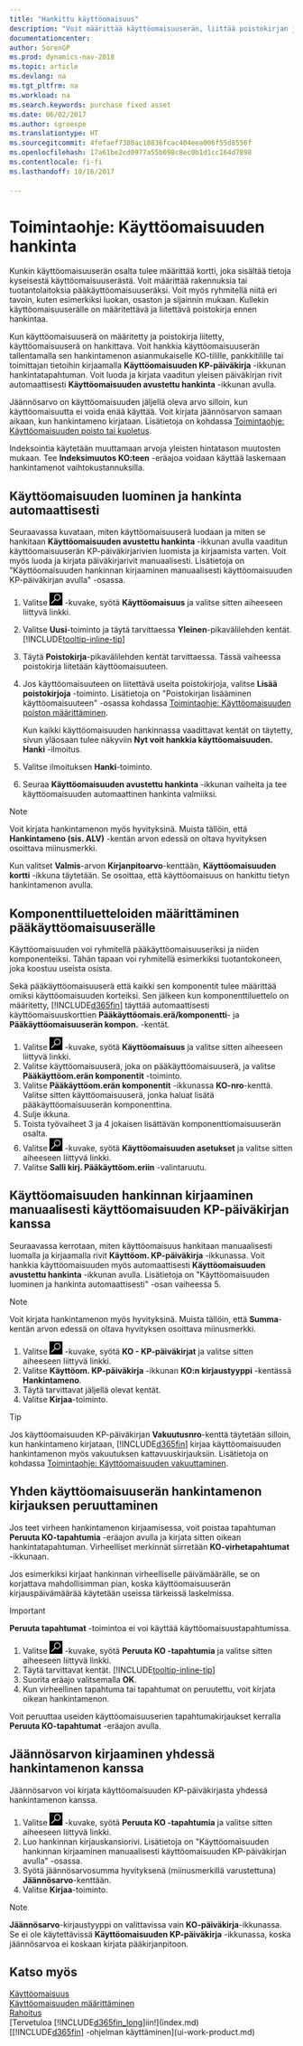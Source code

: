 ```yaml
---
title: "Hankittu käyttöomaisuus"
description: "Voit määrittää käyttöomaisuuserän, liittää poistokirjan ja kirjata käyttöomaisuuserän hankintakustannuksen."
documentationcenter: 
author: SorenGP
ms.prod: dynamics-nav-2018
ms.topic: article
ms.devlang: na
ms.tgt_pltfrm: na
ms.workload: na
ms.search.keywords: purchase fixed asset
ms.date: 06/02/2017
ms.author: sgroespe
ms.translationtype: HT
ms.sourcegitcommit: 4fefaef7380ac10836fcac404eea006f55d8556f
ms.openlocfilehash: 17a61be2cd0977a55b098c8ec0b1d1cc164d7898
ms.contentlocale: fi-fi
ms.lasthandoff: 10/16/2017

---
```

# <a name="how-to-acquire-fixed-assets"></a>Toimintaohje: Käyttöomaisuuden hankinta
Kunkin käyttöomaisuuserän osalta tulee määrittää kortti, joka sisältää tietoja kyseisestä käyttöomaisuuserästä. Voit määrittää rakennuksia tai tuotantolaitoksia pääkäyttöomaisuuseräksi. Voit myös ryhmitellä niitä eri tavoin, kuten esimerkiksi luokan, osaston ja sijainnin mukaan. Kullekin käyttöomaisuuserälle on määritettävä ja liitettävä poistokirja ennen hankintaa.

Kun käyttöomaisuuserä on määritetty ja poistokirja liitetty, käyttöomaisuuserä on hankittava. Voit hankkia käyttöomaisuuserän tallentamalla sen hankintamenon asianmukaiselle KO-tilille, pankkitilille tai toimittajan tietoihin kirjaamalla **Käyttöomaisuuden KP-päiväkirja** -ikkunan hankintatapahtuman. Voit luoda ja kirjata vaaditun yleisen päiväkirjan rivit automaattisesti **Käyttöomaisuuden avustettu hankinta** -ikkunan avulla.

Jäännösarvo on käyttöomaisuuden jäljellä oleva arvo silloin, kun käyttöomaisuutta ei voida enää käyttää. Voit kirjata jäännösarvon samaan aikaan, kun hankintameno kirjataan. Lisätietoja on kohdassa [Toimintaohje: Käyttöomaisuuden poisto tai kuoletus](fa-how-depreciate-amortize.md).

Indeksointia käytetään muuttamaan arvoja yleisten hintatason muutosten mukaan. Tee **Indeksimuutos KO:teen** -eräajoa voidaan käyttää laskemaan hankintamenot vaihtokustannuksilla.

## <a name="to-create-a-fixed-asset-and-acquire-it-automatically"></a>Käyttöomaisuuden luominen ja hankinta automaattisesti
Seuraavassa kuvataan, miten käyttöomaisuuserä luodaan ja miten se hankitaan **Käyttöomaisuuden avustettu hankinta** -ikkunan avulla vaaditun käyttöomaisuuserän KP-päiväkirjarivien luomista ja kirjaamista varten. Voit myös luoda ja kirjata päiväkirjarivit manuaalisesti. Lisätietoja on "Käyttöomaisuuden hankinnan kirjaaminen manuaalisesti käyttöomaisuuden KP-päiväkirjan avulla" -osassa.

1. Valitse ![Etsi sivu tai raportti](media/ui-search/search_small.png "Etsi sivu tai raportti -kuvake") -kuvake, syötä **Käyttöomaisuus** ja valitse sitten aiheeseen liittyvä linkki.  
2. Valitse **Uusi**-toiminto ja täytä tarvittaessa **Yleinen**-pikavälilehden kentät. [!INCLUDE[tooltip-inline-tip](includes/tooltip-inline-tip_md.md)]
3. Täytä **Poistokirja**-pikavälilehden kentät tarvittaessa. Tässä vaiheessa poistokirja liitetään käyttöomaisuuteen.  
4. Jos käyttöomaisuuteen on liitettävä useita poistokirjoja, valitse **Lisää poistokirjoja** -toiminto. Lisätietoja on "Poistokirjan lisääminen käyttöomaisuuteen" -osassa kohdassa [Toimintaohje: Käyttöomaisuuden poiston määrittäminen](fa-how-setup-depreciation.md).

    Kun kaikki käyttöomaisuuden hankinnassa vaadittavat kentät on täytetty, sivun yläosaan tulee näkyviin **Nyt voit hankkia käyttöomaisuuden. Hanki** -ilmoitus.
5. Valitse ilmoituksen **Hanki**-toiminto.
6. Seuraa **Käyttöomaisuuden avustettu hankinta** -ikkunan vaiheita ja tee käyttöomaisuuden automaattinen hankinta valmiiksi.

> [!NOTE]  
>   Voit kirjata hankintamenon myös hyvityksinä. Muista tällöin, että **Hankintameno (sis. ALV)** -kentän arvon edessä on oltava hyvityksen osoittava miinusmerkki.

Kun valitset **Valmis**-arvon **Kirjanpitoarvo**-kenttään, **Käyttöomaisuuden kortti** -ikkuna täytetään. Se osoittaa, että käyttöomaisuus on hankittu tietyn hankintamenon avulla.  

## <a name="to-set-up-a-component-list-for-a-main-asset"></a>Komponenttiluetteloiden määrittäminen pääkäyttöomaisuuserälle
Käyttöomaisuuden voi ryhmitellä pääkäyttöomaisuuseriksi ja niiden komponenteiksi. Tähän tapaan voi ryhmitellä esimerkiksi tuotantokoneen, joka koostuu useista osista.  

Sekä pääkäyttöomaisuuserä että kaikki sen komponentit tulee määrittää omiksi käyttöomaisuuden korteiksi. Sen jälkeen kun komponenttiluettelo on määritetty, [!INCLUDE[d365fin](includes/d365fin_md.md)] täyttää automaattisesti käyttöomaisuuskorttien **Pääkäyttöomais.erä/komponentti**- ja **Pääkäyttöomaisuuserän kompon.** -kentät.

1. Valitse ![Etsi sivu tai raportti](media/ui-search/search_small.png "Etsi sivu tai raportti -kuvake") -kuvake, syötä **Käyttöomaisuus** ja valitse sitten aiheeseen liittyvä linkki.
2. Valitse käyttöomaisuuserä, joka on pääkäyttöomaisuuserä, ja valitse **Pääkäyttöom.erän komponentit** -toiminto.
3. Valitse **Pääkäyttöom.erän komponentit** -ikkunassa **KO-nro**-kenttä. Valitse sitten käyttöomaisuuserä, jonka haluat lisätä pääkäyttöomaisuuserän komponenttina.
4. Sulje ikkuna.
5. Toista työvaiheet 3 ja 4 jokaisen lisättävän komponenttiomaisuuserän osalta.
6. Valitse ![Etsi sivu tai raportti](media/ui-search/search_small.png "Etsi sivu tai raportti -kuvake") -kuvake, syötä **Käyttöomaisuuden asetukset** ja valitse sitten aiheeseen liittyvä linkki.
7. Valitse **Salli kirj. Pääkäyttöom.eriin** -valintaruutu.

## <a name="to-post-a-fixed-asset-acquisition-manually-with-the-fixed-asset-gl-journal"></a>Käyttöomaisuuden hankinnan kirjaaminen manuaalisesti käyttöomaisuuden KP-päiväkirjan kanssa
Seuraavassa kerrotaan, miten käyttöomaisuus hankitaan manuaalisesti luomalla ja kirjaamalla rivit **Käyttöom. KP-päiväkirja** -ikkunassa. Voit hankkia käyttöomaisuuden myös automaattisesti **Käyttöomaisuuden avustettu hankinta** -ikkunan avulla. Lisätietoja on "Käyttöomaisuuden luominen ja hankinta automaattisesti" -osan vaiheessa 5.

> [!NOTE]  
>   Voit kirjata hankintamenon myös hyvityksinä. Muista tällöin, että **Summa**-kentän arvon edessä on oltava hyvityksen osoittava miinusmerkki.

1. Valitse ![Etsi sivu tai raportti](media/ui-search/search_small.png "Etsi sivu tai raportti -kuvake") -kuvake, syötä **KO - KP-päiväkirjat** ja valitse sitten aiheeseen liittyvä linkki.
2. Valitse **Käyttöom. KP-päiväkirja** -ikkunan **KO:n kirjaustyyppi** -kentässä **Hankintameno**.
3. Täytä tarvittavat jäljellä olevat kentät.
4. Valitse **Kirjaa**-toiminto.  

> [!TIP]  
>   Jos käyttöomaisuuden KP-päiväkirjan **Vakuutusnro**-kenttä täytetään silloin, kun hankintameno kirjataan, [!INCLUDE[d365fin](includes/d365fin_md.md)] kirjaa käyttöomaisuuden hankintamenon myös vakuutuksen kattavuuskirjauksiin. Lisätietoja on kohdassa [Toimintaohje: Käyttöomaisuuden vakuuttaminen](fa-how-insure.md).

## <a name="to-cancel-an-acquisition-cost-posting-for-one-fixed-asset"></a>Yhden käyttöomaisuuserän hankintamenon kirjauksen peruuttaminen
Jos teet virheen hankintamenon kirjaamisessa, voit poistaa tapahtuman **Peruuta KO-tapahtumia** -eräajon avulla ja kirjata sitten oikean hankintatapahtuman. Virheelliset merkinnät siirretään **KO-virhetapahtumat** -ikkunaan.

Jos esimerkiksi kirjaat hankinnan virheelliselle päivämäärälle, se on korjattava mahdollisimman pian, koska käyttöomaisuuserän kirjauspäivämäärää käytetään useissa tärkeissä laskelmissa.

> [!IMPORTANT]  
>   **Peruuta tapahtumat** -toimintoa ei voi käyttää käyttöomaisuustapahtumissa.

1. Valitse ![Etsi sivu tai raportti](media/ui-search/search_small.png "Etsi sivu tai raportti -kuvake") -kuvake, syötä **Peruuta KO -tapahtumia** ja valitse sitten aiheeseen liittyvä linkki.
2. Täytä tarvittavat kentät. [!INCLUDE[tooltip-inline-tip](includes/tooltip-inline-tip_md.md)]
3. Suorita eräajo valitsemalla **OK**.
4. Kun virheellinen tapahtuma tai tapahtumat on peruutettu, voit kirjata oikean hankintamenon.

Voit peruuttaa useiden käyttöomaisuuserien tapahtumakirjaukset kerralla **Peruuta KO-tapahtumat** -eräajon avulla.

## <a name="to-post-the-salvage-value-together-with-the-acquisition-cost"></a>Jäännösarvon kirjaaminen yhdessä hankintamenon kanssa
Jäännösarvon voi kirjata käyttöomaisuuden KP-päiväkirjasta yhdessä hankintamenon kanssa.    

1. Valitse ![Etsi sivu tai raportti](media/ui-search/search_small.png "Etsi sivu tai raportti -kuvake") -kuvake, syötä **Peruuta KO -tapahtumia** ja valitse sitten aiheeseen liittyvä linkki.
2. Luo hankinnan kirjauskansiorivi. Lisätietoja on "Käyttöomaisuuden hankinnan kirjaaminen manuaalisesti käyttöomaisuuden KP-päiväkirjan avulla" -osassa.
3. Syötä jäännösarvosumma hyvityksenä (miinusmerkillä varustettuna) **Jäännösarvo**-kenttään.
4. Valitse **Kirjaa**-toiminto.

> [!NOTE]  
>   **Jäännösarvo**-kirjaustyyppi on valittavissa vain **KO-päiväkirja**-ikkunassa. Se ei ole käytettävissä **Käyttöomaisuuden KP-päiväkirja** -ikkunassa, koska jäännösarvoa ei koskaan kirjata pääkirjanpitoon.

## <a name="see-also"></a>Katso myös
[Käyttöomaisuus](fa-manage.md)  
[Käyttöomaisuuden määrittäminen](fa-setup.md)  
[Rahoitus](finance.md)  
[Tervetuloa [!INCLUDE[d365fin_long](includes/d365fin_long_md.md)]iin!](index.md)  
[[!INCLUDE[d365fin](includes/d365fin_md.md)] -ohjelman käyttäminen](ui-work-product.md)

